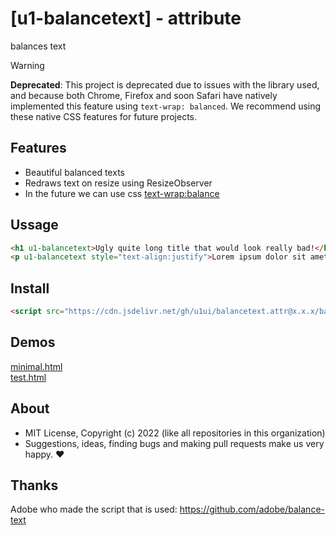 # [u1-balancetext] - attribute
balances text

> [!WARNING]
> **Deprecated**: This project is deprecated due to issues with the library used, and because both Chrome, Firefox and soon Safari have natively implemented this feature using `text-wrap: balanced`. We recommend using these native CSS features for future projects.

## Features

- Beautiful balanced texts
- Redraws text on resize using ResizeObserver
- In the future we can use css [text-wrap:balance](https://groups.google.com/a/chromium.org/g/blink-dev/c/yEwHDXaRIF8/m/3n8ENrVlAwAJ)

## Ussage

```html
<h1 u1-balancetext>Ugly quite long title that would look really bad!</h1>
<p u1-balancetext style="text-align:justify">Lorem ipsum dolor sit amet, consectetur adipiscing elit. Donec euismod, nisl eget consectetur consectetur, nisi nisl aliquet nunc, euismod aliquet nunc nisi euismod. Donec euismod, nisl eget consectetur consectetur, nisi nisl aliquet nunc, euismod aliquet nunc nisi euismod.</p>
```

## Install

```html
<script src="https://cdn.jsdelivr.net/gh/u1ui/balancetext.attr@x.x.x/balancetext.min.js" type=module>
```

## Demos

[minimal.html](http://gcdn.li/u1ui/balancetext.attr@main/tests/minimal.html)  
[test.html](http://gcdn.li/u1ui/balancetext.attr@main/tests/test.html)  

## About

- MIT License, Copyright (c) 2022 <u1> (like all repositories in this organization) <br>
- Suggestions, ideas, finding bugs and making pull requests make us very happy. ♥

## Thanks

Adobe who made the script that is used: https://github.com/adobe/balance-text

